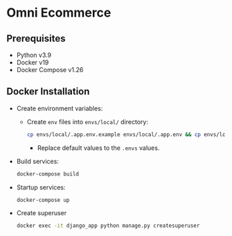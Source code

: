 # Omni Ecommerce

## Prerequisites

- Python v3.9
- Docker v19
- Docker Compose v1.26

## Docker Installation

- Create environment variables:

  - Create `env` files into `envs/local/` directory:

    ```sh
    cp envs/local/.app.env.example envs/local/.app.env && cp envs/local/.db.env.example envs/local/.db.env
    ```
    - Replace default values to the `.envs` values.

- Build services:

  ```sh
  docker-compose build
  ```

- Startup services:

  ```sh
  docker-compose up
  ```

- Create superuser

  ```sh
  docker exec -it django_app python manage.py createsuperuser
  ```